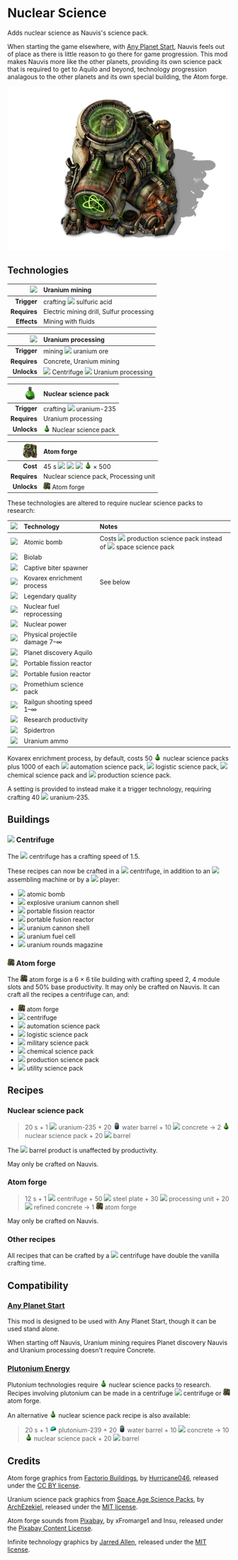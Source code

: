 # Nuclear Science

Adds nuclear science as Nauvis's science pack.

When starting the game elsewhere, with [Any Planet Start](https://mods.factorio.com/mod/any-planet-start), Nauvis feels out of place as there is little reason to go there for game progression. This mod makes Nauvis more like the other planets, providing its own science pack that is required to get to Aquilo and beyond, technology progression analagous to the other planets and its own special building, the Atom forge.

![](https://raw.githubusercontent.com/atanvarno69/atan-nuclear-science/main/img/atom-forge-preview1.png)

## Technologies

| ![](https://wiki.factorio.com/images/thumb/Uranium_mining_%28research%29.png/32px-Uranium_mining_%28research%29.png) | Uranium mining |
| --: | :-- |
| **Trigger** | crafting ![](https://wiki.factorio.com/images/thumb/Sulfuric_acid.png/16px-Sulfuric_acid.png) sulfuric acid |
| **Requires** | Electric mining drill, Sulfur processing |
| **Effects** | Mining with fluids |

| ![](https://wiki.factorio.com/images/thumb/Uranium_processing_%28research%29.png/32px-Uranium_processing_%28research%29.png) | Uranium processing |
| --: | :-- |
| **Trigger** | mining ![](https://wiki.factorio.com/images/thumb/Uranium_ore.png/16px-Uranium_ore.png) uranium ore |
| **Requires** | Concrete, Uranium mining |
| **Unlocks** | ![](https://wiki.factorio.com/images/thumb/Centrifuge.png/16px-Centrifuge.png) Centrifuge ![](https://wiki.factorio.com/images/thumb/Uranium_processing.png/16px-Uranium_processing.png) Uranium processing |

| ![](https://raw.githubusercontent.com/atanvarno69/atan-nuclear-science/main/img/nuclear-science-pack-32.png) | Nuclear science pack |
| --: | :-- |
| **Trigger** | crafting ![](https://wiki.factorio.com/images/thumb/Uranium-235.png/16px-Uranium-235.png) uranium-235 |
| **Requires** | Uranium processing |
| **Unlocks** | ![](https://raw.githubusercontent.com/atanvarno69/atan-nuclear-science/main/img/nuclear-science-pack-16.png) Nuclear science pack |

| ![](https://raw.githubusercontent.com/atanvarno69/atan-nuclear-science/main/img/atom-forge-32.png) | Atom forge |
| --: | :-- |
| **Cost** | 45 s ![](https://wiki.factorio.com/images/thumb/Automation_science_pack.png/16px-Automation_science_pack.png) ![](https://wiki.factorio.com/images/thumb/Logistic_science_pack.png/16px-Logistic_science_pack.png) ![](https://wiki.factorio.com/images/thumb/Chemical_science_pack.png/16px-Chemical_science_pack.png) ![](https://raw.githubusercontent.com/atanvarno69/atan-nuclear-science/main/img/nuclear-science-pack-16.png) × 500 |
| **Requires** | Nuclear science pack, Processing unit |
| **Unlocks** | ![](https://raw.githubusercontent.com/atanvarno69/atan-nuclear-science/main/img/atom-forge-16.png) Atom forge |

These technologies are altered to require nuclear science packs to research:

| ![](https://wiki.factorio.com/images/thumb/Lab.png/32px-Lab.png) | Technology | Notes |
| :---- | :-------------------------------------------------------------- | :- |
| ![](https://wiki.factorio.com/images/thumb/Atomic_bomb_%28research%29.png/32px-Atomic_bomb_%28research%29.png) | Atomic bomb | Costs ![](https://wiki.factorio.com/images/thumb/Production_science_pack.png/16px-Production_science_pack.png) production science pack instead of ![](https://wiki.factorio.com/images/thumb/Space_science_pack.png/16px-Space_science_pack.png) space science pack |
| ![](https://wiki.factorio.com/images/thumb/Biolab_%28research%29.png/32px-Biolab_%28research%29.png) | Biolab | |
| ![](https://wiki.factorio.com/images/thumb/Captive_biter_spawner_%28research%29.png/32px-Captive_biter_spawner_%28research%29.png) | Captive biter spawner | |
| ![](https://wiki.factorio.com/images/thumb/Kovarex_enrichment_process_%28research%29.png/32px-Kovarex_enrichment_process_%28research%29.png) | Kovarex enrichment process | See below |
| ![](https://wiki.factorio.com/images/thumb/Legendary_quality_%28research%29.png/32px-Legendary_quality_%28research%29.png) | Legendary quality | |
| ![](https://wiki.factorio.com/images/thumb/Nuclear_fuel_reprocessing_%28research%29.png/32px-Nuclear_fuel_reprocessing_%28research%29.png) | Nuclear fuel reprocessing | |
| ![](https://wiki.factorio.com/images/thumb/Nuclear_power_%28research%29.png/32px-Nuclear_power_%28research%29.png) | Nuclear power | |
| ![](https://wiki.factorio.com/images/thumb/Physical_projectile_damage_%28research%29.png/32px-Physical_projectile_damage_%28research%29.png) | Physical projectile damage 7–∞ | |
| ![](https://wiki.factorio.com/images/thumb/Planet_discovery_Aquilo_%28research%29.png/32px-Planet_discovery_Aquilo_%28research%29.png) | Planet discovery Aquilo | |
| ![](https://wiki.factorio.com/images/thumb/Portable_fission_reactor_%28research%29.png/32px-Portable_fission_reactor_%28research%29.png) | Portable fission reactor | |
| ![](https://wiki.factorio.com/images/thumb/Portable_fusion_reactor_%28research%29.png/32px-Portable_fusion_reactor_%28research%29.png) | Portable fusion reactor | |
| ![](https://wiki.factorio.com/images/thumb/Promethium_science_pack_%28research%29.png/32px-Promethium_science_pack_%28research%29.png) | Promethium science pack | |
| ![](https://wiki.factorio.com/images/thumb/Railgun_shooting_speed_%28research%29.png/32px-Railgun_shooting_speed_%28research%29.png) | Railgun shooting speed 1–∞ | |
| ![](https://wiki.factorio.com/images/thumb/Research_productivity_%28research%29.png/32px-Research_productivity_%28research%29.png) | Research productivity | |
| ![](https://wiki.factorio.com/images/thumb/Spidertron_%28research%29.png/32px-Spidertron_%28research%29.png) | Spidertron | |
| ![](https://wiki.factorio.com/images/thumb/Uranium_ammo_%28research%29.png/32px-Uranium_ammo_%28research%29.png) | Uranium ammo | |

Kovarex enrichment process, by default, costs 50 ![](https://raw.githubusercontent.com/atanvarno69/atan-nuclear-science/main/img/nuclear-science-pack-16.png) nuclear science packs plus 1000 of each ![](https://wiki.factorio.com/images/thumb/Automation_science_pack.png/16px-Automation_science_pack.png) automation science pack, ![](https://wiki.factorio.com/images/thumb/Logistic_science_pack.png/16px-Logistic_science_pack.png) logistic science pack, ![](https://wiki.factorio.com/images/thumb/Chemical_science_pack.png/16px-Chemical_science_pack.png) chemical science pack and ![](https://wiki.factorio.com/images/thumb/Production_science_pack.png/16px-Production_science_pack.png) production science pack.

A setting is provided to instead make it a trigger technology, requiring crafting 40 ![](https://wiki.factorio.com/images/thumb/Uranium-235.png/16px-Uranium-235.png) uranium-235.

## Buildings

### ![](https://wiki.factorio.com/images/thumb/Centrifuge.png/16px-Centrifuge.png) Centrifuge

The ![](https://wiki.factorio.com/images/thumb/Centrifuge.png/16px-Centrifuge.png) centrifuge has a crafting speed of 1.5.

These recipes can now be crafted in a ![](https://wiki.factorio.com/images/thumb/Centrifuge.png/16px-Centrifuge.png) centrifuge, in addition to an ![](https://wiki.factorio.com/images/thumb/Assembling_machine_3.png/16px-Assembling_machine_3.png) assembling machine or by a ![](https://wiki.factorio.com/images/thumb/Player.png/16px-Player.png) player:

* ![](https://wiki.factorio.com/images/thumb/Atomic_bomb.png/16px-Atomic_bomb.png) atomic bomb
* ![](https://wiki.factorio.com/images/thumb/Explosive_uranium_cannon_shell.png/16px-Explosive_uranium_cannon_shell.png) explosive uranium cannon shell
* ![](https://wiki.factorio.com/images/thumb/Portable_fission_reactor.png/16px-Portable_fission_reactor.png) portable fission reactor
* ![](https://wiki.factorio.com/images/thumb/Portable_fusion_reactor.png/16px-Portable_fusion_reactor.png) portable fusion reactor
* ![](https://wiki.factorio.com/images/thumb/Uranium_cannon_shell.png/16px-Uranium_cannon_shell.png) uranium cannon shell
* ![](https://wiki.factorio.com/images/thumb/Uranium_fuel_cell.png/16px-Uranium_fuel_cell.png) uranium fuel cell
* ![](https://wiki.factorio.com/images/thumb/Uranium_rounds_magazine.png/16px-Uranium_rounds_magazine.png) uranium rounds magazine

### ![](https://raw.githubusercontent.com/atanvarno69/atan-nuclear-science/main/img/atom-forge-16.png) Atom forge

The ![](https://raw.githubusercontent.com/atanvarno69/atan-nuclear-science/main/img/atom-forge-16.png) atom forge is a 6 × 6 tile building with crafting speed 2, 4 module slots and 50% base productivity. It may only be crafted on Nauvis. It can craft all the recipes a centrifuge can, and:

* ![](https://raw.githubusercontent.com/atanvarno69/atan-nuclear-science/main/img/atom-forge-16.png) atom forge
* ![](https://wiki.factorio.com/images/thumb/Centrifuge.png/16px-Centrifuge.png) centrifuge
* ![](https://wiki.factorio.com/images/thumb/Automation_science_pack.png/16px-Automation_science_pack.png) automation science pack
* ![](https://wiki.factorio.com/images/thumb/Logistic_science_pack.png/16px-Logistic_science_pack.png) logistic science pack
* ![](https://wiki.factorio.com/images/thumb/Military_science_pack.png/16px-Military_science_pack.png) military science pack
* ![](https://wiki.factorio.com/images/thumb/Chemical_science_pack.png/16px-Chemical_science_pack.png) chemical science pack
* ![](https://wiki.factorio.com/images/thumb/Production_science_pack.png/16px-Production_science_pack.png) production science pack
* ![](https://wiki.factorio.com/images/thumb/Utility_science_pack.png/16px-Utility_science_pack.png) utility science pack

## Recipes

### Nuclear science pack

> 20 s + 1 ![](https://wiki.factorio.com/images/thumb/Uranium-235.png/16px-Uranium-235.png) uranium-235 + 20 ![](https://raw.githubusercontent.com/atanvarno69/atan-nuclear-science/main/img/water-barrel-16.png) water barrel + 10 ![](https://wiki.factorio.com/images/thumb/Concrete.png/16px-Concrete.png) concrete → 2 ![](https://raw.githubusercontent.com/atanvarno69/atan-nuclear-science/main/img/nuclear-science-pack-16.png) nuclear science pack + 20 ![](https://wiki.factorio.com/images/thumb/Barrel.png/16px-Barrel.png) barrel

The ![](https://wiki.factorio.com/images/thumb/Barrel.png/16px-Barrel.png) barrel product is unaffected by productivity.

May only be crafted on Nauvis.

### Atom forge

> 12 s + 1 ![](https://wiki.factorio.com/images/thumb/Centrifuge.png/16px-Centrifuge.png) centrifuge + 50 ![](https://wiki.factorio.com/images/thumb/Steel_plate.png/16px-Steel_plate.png) steel plate + 30 ![](https://wiki.factorio.com/images/thumb/Processing_unit.png/16px-Processing_unit.png) processing unit + 20 ![](https://wiki.factorio.com/images/thumb/Refined_concrete.png/16px-Refined_concrete.png) refined concrete → 1 ![](https://raw.githubusercontent.com/atanvarno69/atan-nuclear-science/main/img/atom-forge-16.png) atom forge

May only be crafted on Nauvis.

### Other recipes

All recipes that can be crafted by a ![](https://wiki.factorio.com/images/thumb/Centrifuge.png/16px-Centrifuge.png) centrifuge have double the vanilla crafting time.

## Compatibility

### [Any Planet Start](https://mods.factorio.com/mod/any-planet-start)

This mod is designed to be used with Any Planet Start, though it can be used stand alone.

When starting off Nauvis, Uranium mining requires Planet discovery Nauvis and Uranium processing doesn't require Concrete.

### [Plutonium Energy](https://mods.factorio.com/mod/PlutoniumEnergy)

Plutonium technologies require ![](https://raw.githubusercontent.com/atanvarno69/atan-nuclear-science/main/img/nuclear-science-pack-16.png) nuclear science packs to research. Recipes involving plutonium can be made in a centrifuge ![](https://wiki.factorio.com/images/thumb/Centrifuge.png/16px-Centrifuge.png) centrifuge or ![](https://raw.githubusercontent.com/atanvarno69/atan-nuclear-science/main/img/atom-forge-16.png) atom forge.

An alternative ![](https://raw.githubusercontent.com/atanvarno69/atan-nuclear-science/main/img/nuclear-science-pack-16.png) nuclear science pack recipe is also available:


> 20 s + 1 ![](https://raw.githubusercontent.com/atanvarno69/atan-nuclear-science/main/img/pu-239-16.png) plutonium-239 + 20 ![](https://raw.githubusercontent.com/atanvarno69/atan-nuclear-science/main/img/water-barrel-16.png) water barrel + 10 ![](https://wiki.factorio.com/images/thumb/Concrete.png/16px-Concrete.png) concrete → 10 ![](https://raw.githubusercontent.com/atanvarno69/atan-nuclear-science/main/img/nuclear-science-pack-16.png) nuclear science pack + 20 ![](https://wiki.factorio.com/images/thumb/Barrel.png/16px-Barrel.png) barrel

## Credits

Atom forge graphics from [Factorio Buildings](https://www.figma.com/proto/y1IQG08ZG2jIeJ5sTyF4MP/Factorio-Buildings), by [Hurricane046](https://mods.factorio.com/user/Hurricane046), released under the [CC BY license](https://creativecommons.org/licenses/by/4.0/).

Uranium science pack graphics from [Space Age Science Packs](https://mods.factorio.com/mod/sa-science-packs), by [ArchEzekiel](https://mods.factorio.com/user/ArchEzekiel), released under the [MIT license](https://opensource.org/licenses/MIT).

Atom forge sounds from [Pixabay](https://pixabay.com/), by xFromarge1 and Insu, released under the [Pixabay Content License](https://pixabay.com/service/license-summary/).

Infinite technology graphics by [Jarred Allen](https://github.com/JarredAllen), released under the [MIT license](https://opensource.org/licenses/MIT).
